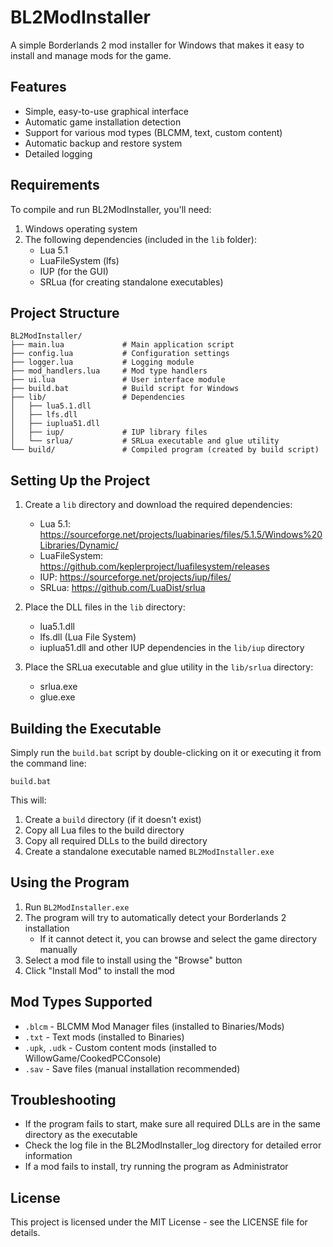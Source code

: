 # BL2ModInstaller

A simple Borderlands 2 mod installer for Windows that makes it easy to install and manage mods for the game.

## Features

- Simple, easy-to-use graphical interface
- Automatic game installation detection
- Support for various mod types (BLCMM, text, custom content)
- Automatic backup and restore system
- Detailed logging

## Requirements

To compile and run BL2ModInstaller, you'll need:

1. Windows operating system
2. The following dependencies (included in the `lib` folder):
   - Lua 5.1
   - LuaFileSystem (lfs)
   - IUP (for the GUI)
   - SRLua (for creating standalone executables)

## Project Structure

```
BL2ModInstaller/
├── main.lua             # Main application script
├── config.lua           # Configuration settings
├── logger.lua           # Logging module
├── mod_handlers.lua     # Mod type handlers
├── ui.lua               # User interface module
├── build.bat            # Build script for Windows
├── lib/                 # Dependencies
│   ├── lua5.1.dll
│   ├── lfs.dll
│   ├── iuplua51.dll
│   ├── iup/             # IUP library files
│   └── srlua/           # SRLua executable and glue utility
└── build/               # Compiled program (created by build script)
```

## Setting Up the Project

1. Create a `lib` directory and download the required dependencies:
   - Lua 5.1: https://sourceforge.net/projects/luabinaries/files/5.1.5/Windows%20Libraries/Dynamic/
   - LuaFileSystem: https://github.com/keplerproject/luafilesystem/releases
   - IUP: https://sourceforge.net/projects/iup/files/
   - SRLua: https://github.com/LuaDist/srlua

2. Place the DLL files in the `lib` directory:
   - lua5.1.dll
   - lfs.dll (Lua File System)
   - iuplua51.dll and other IUP dependencies in the `lib/iup` directory

3. Place the SRLua executable and glue utility in the `lib/srlua` directory:
   - srlua.exe
   - glue.exe

## Building the Executable

Simply run the `build.bat` script by double-clicking on it or executing it from the command line:

```
build.bat
```

This will:
1. Create a `build` directory (if it doesn't exist)
2. Copy all Lua files to the build directory
3. Copy all required DLLs to the build directory
4. Create a standalone executable named `BL2ModInstaller.exe`

## Using the Program

1. Run `BL2ModInstaller.exe`
2. The program will try to automatically detect your Borderlands 2 installation
   - If it cannot detect it, you can browse and select the game directory manually
3. Select a mod file to install using the "Browse" button
4. Click "Install Mod" to install the mod

## Mod Types Supported

- `.blcm` - BLCMM Mod Manager files (installed to Binaries/Mods)
- `.txt` - Text mods (installed to Binaries)
- `.upk`, `.udk` - Custom content mods (installed to WillowGame/CookedPCConsole)
- `.sav` - Save files (manual installation recommended)

## Troubleshooting

- If the program fails to start, make sure all required DLLs are in the same directory as the executable
- Check the log file in the BL2ModInstaller_log directory for detailed error information
- If a mod fails to install, try running the program as Administrator

## License

This project is licensed under the MIT License - see the LICENSE file for details.
